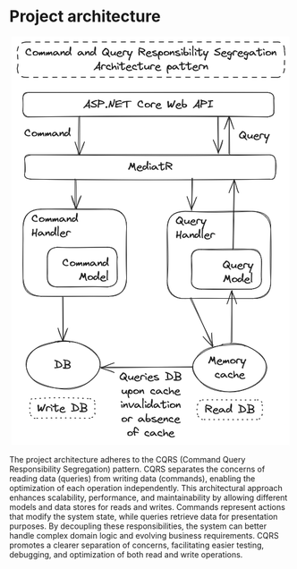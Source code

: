 ﻿# Project architecture

<p align="center">
  <img src="../Images/My4Notes-Architecture.png" alt="Architecture">
</p>

The project architecture adheres to the CQRS (Command Query Responsibility 
Segregation) pattern. CQRS separates the concerns of reading data (queries) 
from writing data (commands), enabling the optimization of each operation 
independently. This architectural approach enhances scalability, performance, 
and maintainability by allowing different models and data stores for reads 
and writes. Commands represent actions that modify the system state, while 
queries retrieve data for presentation purposes. By decoupling these 
responsibilities, the system can better handle complex domain logic and 
evolving business requirements. CQRS promotes a clearer separation of 
concerns, facilitating easier testing, debugging, and optimization of 
both read and write operations.